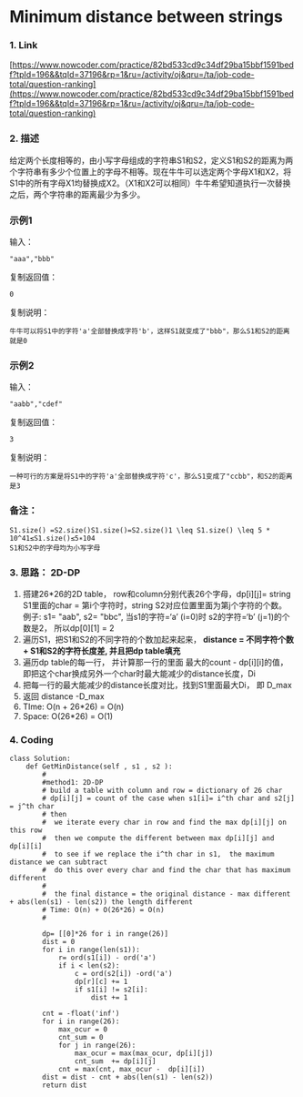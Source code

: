 # Minimum distance between strings

### 1. Link

[https://www.nowcoder.com/practice/82bd533cd9c34df29ba15bbf1591bedf?tpId=196&&tqId=37196&rp=1&ru=/activity/oj&qru=/ta/job-code-total/question-ranking](https://www.nowcoder.com/practice/82bd533cd9c34df29ba15bbf1591bedf?tpId=196&&tqId=37196&rp=1&ru=/activity/oj&qru=/ta/job-code-total/question-ranking)

### 2. 描述

给定两个长度相等的，由小写字母组成的字符串S1和S2，定义S1和S2的距离为两个字符串有多少个位置上的字母不相等。现在牛牛可以选定两个字母X1和X2，将S1中的所有字母X1均替换成X2。（X1和X2可以相同）牛牛希望知道执行一次替换之后，两个字符串的距离最少为多少。  


### 示例1

输入：

```text
"aaa","bbb"
```

复制返回值：

```text
0
```

复制说明：

```text
牛牛可以将S1中的字符'a'全部替换成字符'b'，这样S1就变成了"bbb"，那么S1和S2的距离就是0
```

### 示例2

输入：

```text
"aabb","cdef"
```

复制返回值：

```text
3
```

复制说明：

```text
一种可行的方案是将S1中的字符'a'全部替换成字符'c'，那么S1变成了"ccbb"，和S2的距离是3
```

### 备注：

```text
S1.size() =S2.size()S1.size()=S2.size()1 \leq S1.size() \leq 5 * 10^41≤S1.size()≤5∗104
S1和S2中的字母均为小写字母
```



### 3. 思路： 2D-DP

1. 搭建26\*26的2D table， row和column分别代表26个字母，dp\[i\]\[j\]= string S1里面的char = 第i个字符时，string S2对应位置里面为第j个字符的个数。 例子: s1= "aab", s2= "bbc",  当s1的字符=‘a’ \(i=0\)时 s2的字符=‘b’ \(j=1\)的个数是2， 所以dp\[0\]\[1\] = 2
2. 遍历S1，把S1和S2的不同字符的个数加起来起来， **distance = 不同字符个数+ S1和S2的字符长度差, 并且把dp table填充**
3. 遍历dp table的每一行， 并计算那一行的里面 最大的count - dp\[i\]\[i\]的值， 即把这个char换成另外一个char时最大能减少的distance长度，Di
4. 把每一行的最大能减少的distance长度对比，找到S1里面最大Di， 即 D\_max 
5. 返回 distance -D\_max
6. TIme: O\(n + 26\*26\) = O\(n\)
7. Space: O\(26\*26\) = O\(1\)

### 4. Coding

```text
class Solution:
    def GetMinDistance(self , s1 , s2 ):
        #
        #method1: 2D-DP
        # build a table with column and row = dictionary of 26 char
        # dp[i][j] = count of the case when s1[i]= i^th char and s2[j] = j^th char
        # then 
        #  we iterate every char in row and find the max dp[i][j] on this row
        #  then we compute the different between max dp[i][j] and dp[i][i]
        #  to see if we replace the i^th char in s1,  the maximum distance we can subtract
        #  do this over every char and find the char that has maximum different
        #  
        #  the final distance = the original distance - max different + abs(len(s1) - len(s2)) the length different
        # Time: O(n) + O(26*26) = O(n)
        #
        
        dp= [[0]*26 for i in range(26)]
        dist = 0
        for i in range(len(s1)):
            r= ord(s1[i]) - ord('a')
            if i < len(s2):
                c = ord(s2[i]) -ord('a')
                dp[r][c] += 1
                if s1[i] != s2[i]:
                    dist += 1
                    
        cnt = -float('inf')
        for i in range(26):
            max_ocur = 0
            cnt_sum = 0
            for j in range(26):
                max_ocur = max(max_ocur, dp[i][j])
                cnt_sum  += dp[i][j]
            cnt = max(cnt, max_ocur -  dp[i][i])
        dist = dist - cnt + abs(len(s1) - len(s2))
        return dist
        
        
        
        
```



